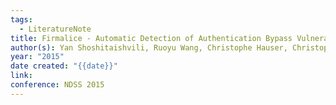 ```yaml
---
tags:
  - LiteratureNote
title: Firmalice - Automatic Detection of Authentication Bypass Vulnerabilities in Binary Firmware
author(s): Yan Shoshitaishvili, Ruoyu Wang, Christophe Hauser, Christopher Kruegel, Giovanni Vigna
year: "2015"
date created: "{{date}}"
link: 
conference: NDSS 2015
---
```


